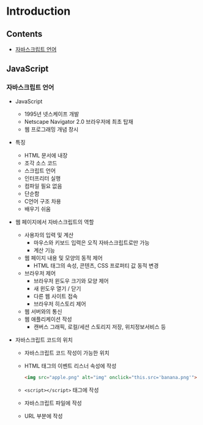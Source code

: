 Introduction
============

Contents
--------

-	[자바스크립트 언어](#자바스크립트-언어)

JavaScript
----------

### 자바스크립트 언어

-	JavaScript
	-	1995년 넷스케이프 개발
	-	Netscape Navigator 2.0 브라우저에 최초 탑재
	-	웹 프로그래밍 개념 창시
-	특징

	-	HTML 문서에 내장
	-	조각 소스 코드
	-	스크립트 언어
	-	인터프리터 실행
	-	컴파일 필요 없음
	-	단순함
	-	C언어 구조 차용
	-	배우기 쉬움

-	웹 페이지에서 자바스크립트의 역할

	-	사용자의 입력 및 계산
		-	마우스와 키보드 입력은 오직 자바스크립트로만 가능
		-	계산 기능
	-	웹 페이지 내용 및 모양의 동적 제어
		-	HTML 태그의 속성, 콘텐츠, CSS 프로퍼티 값 동적 변경
	-	브라우저 제어
		-	브라우저 윈도우 크기와 모양 제어
		-	새 윈도우 열기 / 닫기
		-	다른 웹 사이트 접속
		-	브라우저 히스토리 제어
	-	웹 서버와의 통신
	-	웹 애플리케이션 작성
		-	캔버스 그래픽, 로컬/세션 스토리지 저장, 위치정보서비스 등

-	자바스크립트 코드의 위치

	-	자바스크립트 코드 작성이 가능한 위치
	-	HTML 태그의 이벤트 리스너 속성에 작성

		```html
		<img src="apple.png" alt="img" onclick="this.src='banana.png'">
		```

	-	`<script></script>` 태그에 작성

	-	자바스크립트 파일에 작성

	-	URL 부분에 작성
